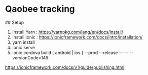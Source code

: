 # Qaobee tracking

## Setup

1. install Yarn : https://yarnpkg.com/lang/en/docs/install/
2. install ionic : https://ionicframework.com/docs/intro/installation/
2. yarn install
3. ionic serve
3. ionic cordova build [ android | ios ] --prod --release -- -- --versionCode=145

https://ionicframework.com/docs/v1/guide/publishing.html